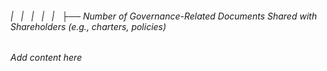 ###### |   |   |   |   |   ├── Number of Governance-Related Documents Shared with Shareholders (e.g., charters, policies)

*Add content here*